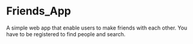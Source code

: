 # Friends_App
A simple web app that enable users to make friends with each other. You have to be registered to find people and search.
